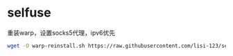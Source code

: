 # selfuse

重装warp，设置socks5代理，ipv6优先

```bash
wget -O warp-reinstall.sh https://raw.githubusercontent.com/lisi-123/selfuse/main/warp-reinstall.sh && chmod +x warp-reinstall.sh && ./warp-reinstall.sh

```
